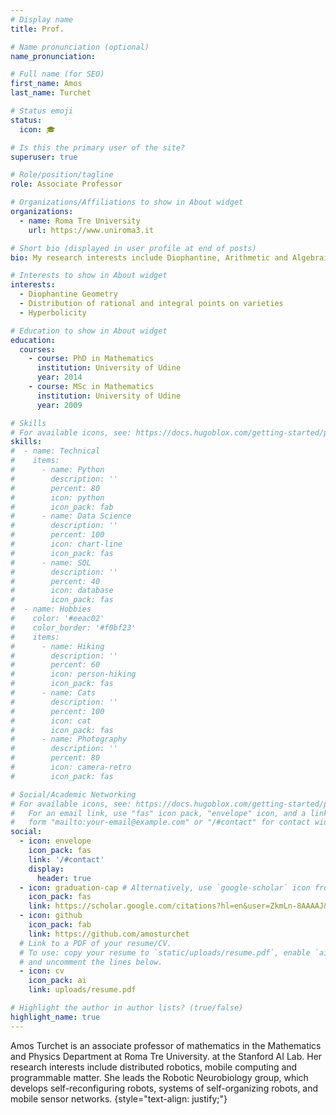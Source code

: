 ```yaml
---
# Display name
title: Prof.

# Name pronunciation (optional)
name_pronunciation: 

# Full name (for SEO)
first_name: Amos
last_name: Turchet

# Status emoji
status:
  icon: 🎓

# Is this the primary user of the site?
superuser: true

# Role/position/tagline
role: Associate Professor

# Organizations/Affiliations to show in About widget
organizations:
  - name: Roma Tre University
    url: https://www.uniroma3.it

# Short bio (displayed in user profile at end of posts)
bio: My research interests include Diophantine, Arithmetic and Algebraic Geometry, and Number Theory.

# Interests to show in About widget
interests:
  - Diophantine Geometry
  - Distribution of rational and integral points on varieties
  - Hyperbolicity

# Education to show in About widget
education:
  courses:
    - course: PhD in Mathematics
      institution: University of Udine
      year: 2014
    - course: MSc in Mathematics
      institution: University of Udine
      year: 2009

# Skills
# For available icons, see: https://docs.hugoblox.com/getting-started/page-builder/#icons
skills:
#  - name: Technical
#    items:
#      - name: Python
#        description: ''
#        percent: 80
#        icon: python
#        icon_pack: fab
#      - name: Data Science
#        description: ''
#        percent: 100
#        icon: chart-line
#        icon_pack: fas
#      - name: SQL
#        description: ''
#        percent: 40
#        icon: database
#        icon_pack: fas
#  - name: Hobbies
#    color: '#eeac02'
#    color_border: '#f0bf23'
#    items:
#      - name: Hiking
#        description: ''
#        percent: 60
#        icon: person-hiking
#        icon_pack: fas
#      - name: Cats
#        description: ''
#        percent: 100
#        icon: cat
#        icon_pack: fas
#      - name: Photography
#        description: ''
#        percent: 80
#        icon: camera-retro
#        icon_pack: fas

# Social/Academic Networking
# For available icons, see: https://docs.hugoblox.com/getting-started/page-builder/#icons
#   For an email link, use "fas" icon pack, "envelope" icon, and a link in the
#   form "mailto:your-email@example.com" or "/#contact" for contact widget.
social:
  - icon: envelope
    icon_pack: fas
    link: '/#contact'
    display:
      header: true
  - icon: graduation-cap # Alternatively, use `google-scholar` icon from `ai` icon pack
    icon_pack: fas
    link: https://scholar.google.com/citations?hl=en&user=ZkmLn-8AAAAJ&view_op=list_works&authuser=4
  - icon: github
    icon_pack: fab
    link: https://github.com/amosturchet
  # Link to a PDF of your resume/CV.
  # To use: copy your resume to `static/uploads/resume.pdf`, enable `ai` icons in `params.yaml`,
  # and uncomment the lines below.
  - icon: cv
    icon_pack: ai
    link: uploads/resume.pdf

# Highlight the author in author lists? (true/false)
highlight_name: true
---
```


Amos Turchet is an associate professor of mathematics in the Mathematics and Physics Department at Roma Tre University.
at the Stanford AI Lab. Her research interests include distributed robotics, mobile computing and programmable matter. She leads the Robotic Neurobiology group, which develops self-reconfiguring robots, systems of self-organizing robots, and mobile sensor networks.
{style="text-align: justify;"}
